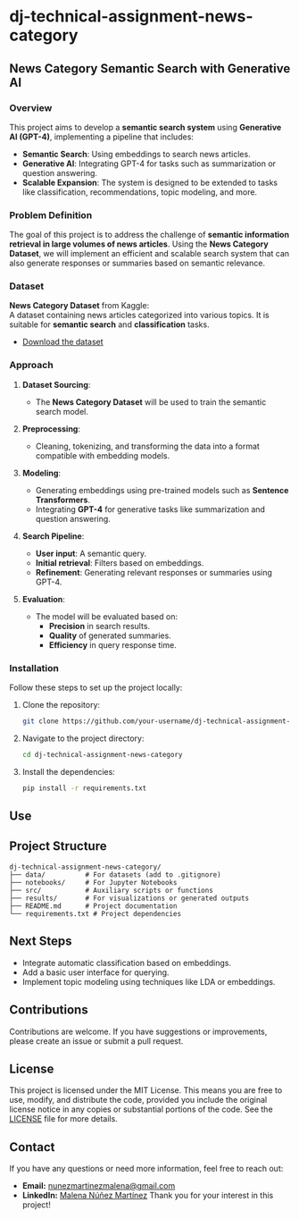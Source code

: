 # dj-technical-assignment-news-category

## News Category Semantic Search with Generative AI

### Overview

This project aims to develop a **semantic search system** using **Generative AI (GPT-4)**, implementing a pipeline that includes:

- **Semantic Search**: Using embeddings to search news articles.
- **Generative AI**: Integrating GPT-4 for tasks such as summarization or question answering.
- **Scalable Expansion**: The system is designed to be extended to tasks like classification, recommendations, topic modeling, and more.

### Problem Definition

The goal of this project is to address the challenge of **semantic information retrieval in large volumes of news articles**. Using the **News Category Dataset**, we will implement an efficient and scalable search system that can also generate responses or summaries based on semantic relevance.

### Dataset

**News Category Dataset** from Kaggle:  
A dataset containing news articles categorized into various topics. It is suitable for **semantic search** and **classification** tasks.

- [Download the dataset](https://www.kaggle.com/datasets/rmisra/news-category-dataset)

### Approach

1. **Dataset Sourcing**:  
   - The **News Category Dataset** will be used to train the semantic search model.

2. **Preprocessing**:  
   - Cleaning, tokenizing, and transforming the data into a format compatible with embedding models.

3. **Modeling**:  
   - Generating embeddings using pre-trained models such as **Sentence Transformers**.
   - Integrating **GPT-4** for generative tasks like summarization and question answering.

4. **Search Pipeline**:  
   - **User input**: A semantic query.
   - **Initial retrieval**: Filters based on embeddings.
   - **Refinement**: Generating relevant responses or summaries using GPT-4.

5. **Evaluation**:  
   - The model will be evaluated based on:
     - **Precision** in search results.
     - **Quality** of generated summaries.
     - **Efficiency** in query response time.

### Installation

Follow these steps to set up the project locally:

1. Clone the repository:  
   ```bash
   git clone https://github.com/your-username/dj-technical-assignment-news-category.git

2. Navigate to the project directory:
   ```bash
   cd dj-technical-assignment-news-category

3. Install the dependencies:
   ```bash
   pip install -r requirements.txt

## Use

## Project Structure
```plaintext
dj-technical-assignment-news-category/
├── data/          # For datasets (add to .gitignore)
├── notebooks/     # For Jupyter Notebooks
├── src/           # Auxiliary scripts or functions
├── results/       # For visualizations or generated outputs
├── README.md      # Project documentation
└── requirements.txt # Project dependencies
```
## Next Steps
- Integrate automatic classification based on embeddings.
- Add a basic user interface for querying.
- Implement topic modeling using techniques like LDA or embeddings.

## Contributions
Contributions are welcome. If you have suggestions or improvements, please create an issue or submit a pull request.

## License
This project is licensed under the MIT License. This means you are free to use, modify, and distribute the code, provided you include the original license notice in any copies or substantial portions of the code.
See the [LICENSE](LICENSE) file for more details.

## Contact
If you have any questions or need more information, feel free to reach out:
- **Email:** [nunezmartinezmalena@gmail.com](mailto:nunezmartinezmalena@gmail.com)  
- **LinkedIn:** [Malena Núñez Martínez](https://www.linkedin.com/in/malena-nunez-martinez/)
Thank you for your interest in this project!
